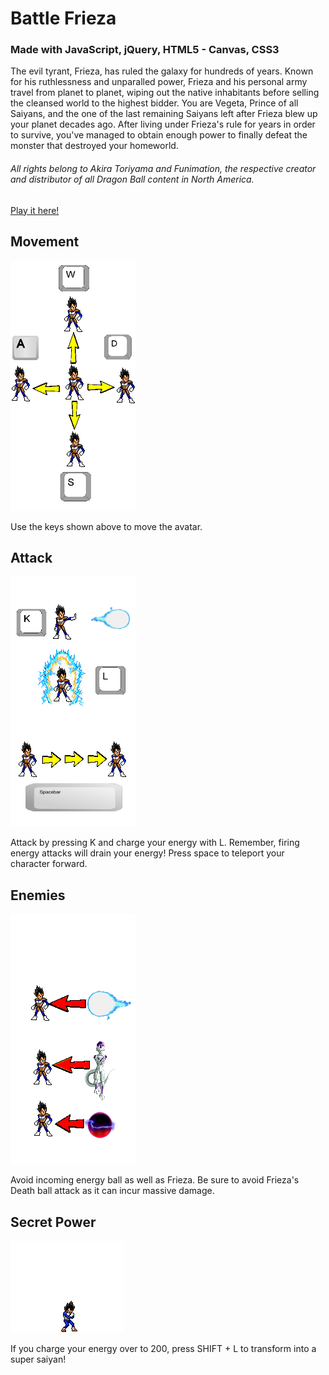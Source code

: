# Battle Frieza


### Made with JavaScript, jQuery, HTML5 - Canvas, CSS3

The evil tyrant, Frieza, has ruled the galaxy for hundreds of years. Known for his ruthlessness and unparalled power, Frieza and his personal army travel from planet to planet, wiping out the native inhabitants before selling the cleansed world to the highest bidder. You are Vegeta, Prince of all Saiyans, and the one of the last remaining Saiyans left after Frieza blew up your planet decades ago. After living under Frieza's rule for years in order to survive, you've managed to obtain enough power to finally defeat the monster that destroyed your homeworld.

###### All rights belong to Akira Toriyama and Funimation, the respective creator and distributor of all Dragon Ball content in North America.


[Play it here!](https://jestir1234.github.io/Battle-Frieza/)

## Movement 
![Movement](https://github.com/jestir1234/Battle-Frieza/blob/master/images/movementTip.png)

Use the keys shown above to move the avatar. 

## Attack
![Attack](https://github.com/jestir1234/Battle-Frieza/blob/master/images/movementTip2.png)

Attack by pressing K and charge your energy with L. Remember, firing energy attacks will drain your energy! Press space to teleport your character forward.


## Enemies
![Enemies](https://github.com/jestir1234/Battle-Frieza/blob/master/images/movementTip3.png)

Avoid incoming energy ball as well as Frieza. Be sure to avoid Frieza's Death ball attack as it can incur massive damage. 

## Secret Power
![Secret Power](https://github.com/jestir1234/Battle-Frieza/blob/master/images/vegetaSuperSayainGif.gif)

If you charge your energy over to 200, press SHIFT + L to transform into a super saiyan!
